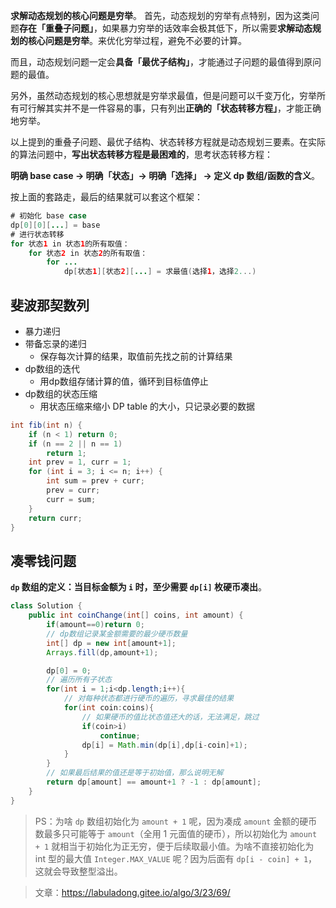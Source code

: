**求解动态规划的核心问题是穷举**。
首先，动态规划的穷举有点特别，因为这类问题**存在「重叠子问题」**，如果暴力穷举的话效率会极其低下，所以需要**求解动态规划的核心问题是穷举**。来优化穷举过程，避免不必要的计算。

而且，动态规划问题一定会**具备「最优子结构」**，才能通过子问题的最值得到原问题的最值。

另外，虽然动态规划的核心思想就是穷举求最值，但是问题可以千变万化，穷举所有可行解其实并不是一件容易的事，只有列出**正确的「状态转移方程」**，才能正确地穷举。

以上提到的重叠子问题、最优子结构、状态转移方程就是动态规划三要素。在实际的算法问题中，**写出状态转移方程是最困难的**，思考状态转移方程：

**明确 base case -> 明确「状态」-> 明确「选择」 -> 定义 dp 数组/函数的含义**。

按上面的套路走，最后的结果就可以套这个框架：

```java
# 初始化 base case
dp[0][0][...] = base
# 进行状态转移
for 状态1 in 状态1的所有取值：
    for 状态2 in 状态2的所有取值：
        for ...
            dp[状态1][状态2][...] = 求最值(选择1，选择2...)
```

## 斐波那契数列

- 暴力递归
- 带备忘录的递归
	- 保存每次计算的结果，取值前先找之前的计算结果
- dp数组的迭代
	- 用dp数组存储计算的值，循环到目标值停止
- dp数组的状态压缩
	- 用状态压缩来缩小 DP table 的大小，只记录必要的数据

```java
int fib(int n) {
    if (n < 1) return 0;
    if (n == 2 || n == 1) 
        return 1;
    int prev = 1, curr = 1;
    for (int i = 3; i <= n; i++) {
        int sum = prev + curr;
        prev = curr;
        curr = sum;
    }
    return curr;
}
```

## 凑零钱问题

**`dp` 数组的定义：当目标金额为 `i` 时，至少需要 `dp[i]` 枚硬币凑出**。

```java
class Solution {
    public int coinChange(int[] coins, int amount) {
        if(amount==0)return 0;
        // dp数组记录某金额需要的最少硬币数量
        int[] dp = new int[amount+1];
        Arrays.fill(dp,amount+1);

        dp[0] = 0;
        // 遍历所有子状态
        for(int i = 1;i<dp.length;i++){
            // 对每种状态都进行硬币的遍历，寻求最佳的结果
            for(int coin:coins){
                // 如果硬币的值比状态值还大的话，无法满足，跳过
                if(coin>i)
                    continue;
                dp[i] = Math.min(dp[i],dp[i-coin]+1);
            }
        }
        // 如果最后结果的值还是等于初始值，那么说明无解
        return dp[amount] == amount+1 ? -1 : dp[amount];
    }
}
```

>PS：为啥 `dp` 数组初始化为 `amount + 1` 呢，因为凑成 `amount` 金额的硬币数最多只可能等于 `amount`（全用 1 元面值的硬币），所以初始化为 `amount + 1` 就相当于初始化为正无穷，便于后续取最小值。为啥不直接初始化为 int 型的最大值 `Integer.MAX_VALUE` 呢？因为后面有 `dp[i - coin] + 1`，这就会导致整型溢出。

> 文章：https://labuladong.gitee.io/algo/3/23/69/